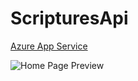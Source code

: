 # ScripturesApi

[Azure App Service](https://scripturesapi.azurewebsites.net/index.html)

![Home Page Preview](https://thorknox.dev/img/projects/project-bom-api.png)
